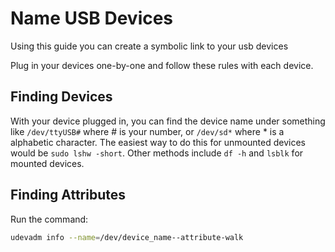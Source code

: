 # Name USB Devices
Using this guide you can create a symbolic link to your usb devices

Plug in your devices one-by-one and follow these rules with each device.

## Finding Devices
With your device plugged in, you can find the device name under something like ```/dev/ttyUSB#``` where # is your number, or ```/dev/sd*``` where * is a alphabetic character. The easiest way to do this for unmounted devices would be ```sudo lshw -short```. Other methods include ```df -h``` and ```lsblk``` for mounted devices. 

## Finding Attributes
Run the command: 
```bash
udevadm info --name=/dev/device_name--attribute-walk
``` 

